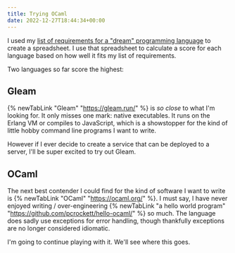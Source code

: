 ```yaml
---
title: Trying OCaml
date: 2022-12-27T18:44:34+00:00
---
```


I used my [list of requirements for a "dream" programming language](/notes/2022/12/17/dream-programming-language/) to
create a spreadsheet. I use that spreadsheet to calculate a score for each language based on how well it fits my list
of requirements.

Two languages so far score the highest:

## Gleam

{% newTabLink "Gleam" "https://gleam.run/" %} is _so close_ to what I'm looking for. It only misses one mark: native
executables. It runs on the Erlang VM or compiles to JavaScript, which is a showstopper for the kind of little hobby
command line programs I want to write.

However if I ever decide to create a service that can be deployed to a server, I'll be super excited to try out Gleam.

## OCaml

The next best contender I could find for the kind of software I want to write is {% newTabLink "OCaml" "https://ocaml.org/" %}.
I must say, I have never enjoyed writing / over-engineering {% newTabLink "a hello world program" "https://github.com/pcrockett/hello-ocaml/" %}
so much. The language does sadly use exceptions for error handling, though thankfully exceptions are no longer
considered idiomatic.

I'm going to continue playing with it. We'll see where this goes.
